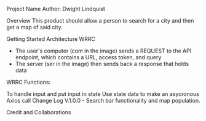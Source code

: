 Project Name
Author: Dwight Lindquist

Overview
This product should allow a person to search for a city and then get a map of said city.

Getting Started
Architecture
WRRC

- The user's computer (com in the image) sends a REQUEST to the API endpoint, which contains a URL, access token, and query 
- The server (ser in the image) then sends back a response that holds data

WRRC Functions:

To handle input and put input in state
Use state data to make an asycronous Axios call
Change Log
V.1.0.0 - Search bar functionality and map population.

Credit and Collaborations